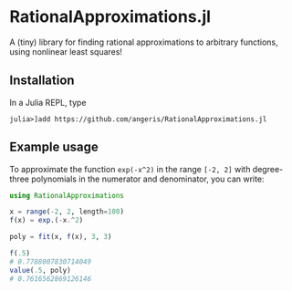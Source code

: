 # RationalApproximations.jl
A (tiny) library for finding rational approximations to arbitrary functions,
using nonlinear least squares!

## Installation
In a Julia REPL, type

```julia-repl
julia>]add https://github.com/angeris/RationalApproximations.jl
```

## Example usage
To approximate the function `exp(-x^2)` in the range `[-2, 2]` with degree-three
polynomials in the numerator and denominator, you can write:
```julia
using RationalApproximations

x = range(-2, 2, length=100)
f(x) = exp.(-x.^2)

poly = fit(x, f(x), 3, 3)

f(.5)
# 0.7788007830714049
value(.5, poly)
# 0.7616562869126146
```
